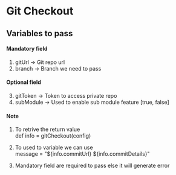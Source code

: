 # Git Checkout

## Variables to pass

#### Mandatory field
1. gitUrl  -> Git repo url 
2. branch  -> Branch we need to pass



#### Optional field
3. gitToken  -> Token to access private repo
4. subModule -> Used to enable sub module feature [true, false]



#### Note
 1. To retrive the return value <br>
        def info = gitCheckout(config)

 2. To used to variable we can use  <br>
       message = "${info.commitUrl} ${info.commitDetails}"
 3. Mandatory field are required to pass else it will generate error
